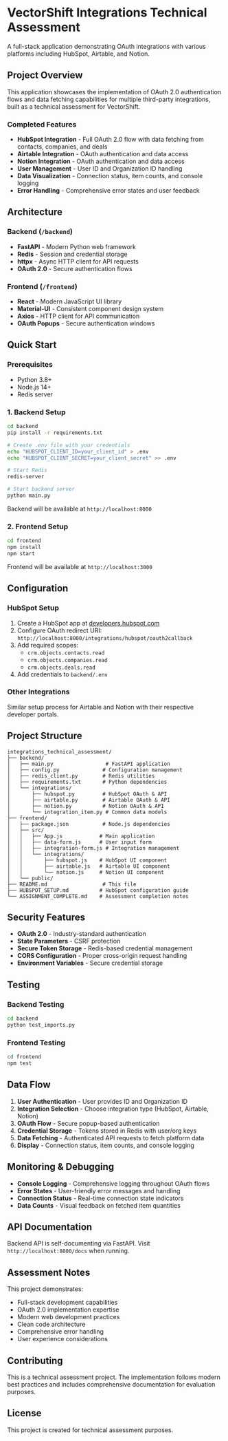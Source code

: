 

# VectorShift Integrations Technical Assessment

A full-stack application demonstrating OAuth integrations with various platforms including HubSpot, Airtable, and Notion.

## Project Overview

This application showcases the implementation of OAuth 2.0 authentication flows and data fetching capabilities for multiple third-party integrations, built as a technical assessment for VectorShift.

### Completed Features

- **HubSpot Integration** - Full OAuth 2.0 flow with data fetching from contacts, companies, and deals
- **Airtable Integration** - OAuth authentication and data access
- **Notion Integration** - OAuth authentication and data access
- **User Management** - User ID and Organization ID handling
- **Data Visualization** - Connection status, item counts, and console logging
- **Error Handling** - Comprehensive error states and user feedback

## Architecture

### Backend (`/backend`)
- **FastAPI** - Modern Python web framework
- **Redis** - Session and credential storage
- **httpx** - Async HTTP client for API requests
- **OAuth 2.0** - Secure authentication flows

### Frontend (`/frontend`)
- **React** - Modern JavaScript UI library
- **Material-UI** - Consistent component design system
- **Axios** - HTTP client for API communication
- **OAuth Popups** - Secure authentication windows

## Quick Start

### Prerequisites
- Python 3.8+
- Node.js 14+
- Redis server

### 1. Backend Setup

```bash
cd backend
pip install -r requirements.txt

# Create .env file with your credentials
echo "HUBSPOT_CLIENT_ID=your_client_id" > .env
echo "HUBSPOT_CLIENT_SECRET=your_client_secret" >> .env

# Start Redis
redis-server

# Start backend server
python main.py
```

Backend will be available at `http://localhost:8000`

### 2. Frontend Setup

```bash
cd frontend
npm install
npm start
```

Frontend will be available at `http://localhost:3000`

## Configuration

### HubSpot Setup
1. Create a HubSpot app at [developers.hubspot.com](https://developers.hubspot.com)
2. Configure OAuth redirect URI: `http://localhost:8000/integrations/hubspot/oauth2callback`
3. Add required scopes:
   - `crm.objects.contacts.read`
   - `crm.objects.companies.read`
   - `crm.objects.deals.read`
4. Add credentials to `backend/.env`

### Other Integrations
Similar setup process for Airtable and Notion with their respective developer portals.

## Project Structure

```
integrations_technical_assessment/
├── backend/
│   ├── main.py                 # FastAPI application
│   ├── config.py              # Configuration management
│   ├── redis_client.py        # Redis utilities
│   ├── requirements.txt       # Python dependencies
│   └── integrations/
│       ├── hubspot.py         # HubSpot OAuth & API
│       ├── airtable.py        # Airtable OAuth & API
│       ├── notion.py          # Notion OAuth & API
│       └── integration_item.py # Common data models
├── frontend/
│   ├── package.json           # Node.js dependencies
│   ├── src/
│   │   ├── App.js            # Main application
│   │   ├── data-form.js      # User input form
│   │   ├── integration-form.js # Integration management
│   │   └── integrations/
│   │       ├── hubspot.js    # HubSpot UI component
│   │       ├── airtable.js   # Airtable UI component
│   │       └── notion.js     # Notion UI component
│   └── public/
├── README.md                  # This file
├── HUBSPOT_SETUP.md          # HubSpot configuration guide
└── ASSIGNMENT_COMPLETE.md    # Assessment completion notes
```

## Security Features

- **OAuth 2.0** - Industry-standard authentication
- **State Parameters** - CSRF protection
- **Secure Token Storage** - Redis-based credential management
- **CORS Configuration** - Proper cross-origin request handling
- **Environment Variables** - Secure credential storage

## Testing

### Backend Testing
```bash
cd backend
python test_imports.py
```

### Frontend Testing
```bash
cd frontend
npm test
```

## Data Flow

1. **User Authentication** - User provides ID and Organization ID
2. **Integration Selection** - Choose integration type (HubSpot, Airtable, Notion)
3. **OAuth Flow** - Secure popup-based authentication
4. **Credential Storage** - Tokens stored in Redis with user/org keys
5. **Data Fetching** - Authenticated API requests to fetch platform data
6. **Display** - Connection status, item counts, and console logging

## Monitoring & Debugging

- **Console Logging** - Comprehensive logging throughout OAuth flows
- **Error States** - User-friendly error messages and handling
- **Connection Status** - Real-time connection state indicators
- **Data Counts** - Visual feedback on fetched item quantities

## API Documentation

Backend API is self-documenting via FastAPI. Visit `http://localhost:8000/docs` when running.

## Assessment Notes

This project demonstrates:
- Full-stack development capabilities
- OAuth 2.0 implementation expertise
- Modern web development practices
- Clean code architecture
- Comprehensive error handling
- User experience considerations

## Contributing

This is a technical assessment project. The implementation follows modern best practices and includes comprehensive documentation for evaluation purposes.

## License

This project is created for technical assessment purposes.
#
